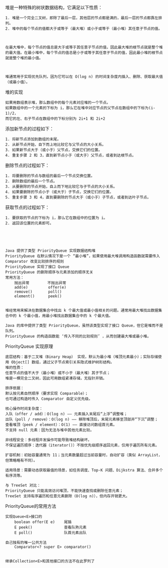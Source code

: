 

堆是一种特殊的树状数据结构，它满足以下性质：

    1. 堆是一个完全二叉树，即除了最后一层，其他层的节点都是满的，最后一层的节点都靠左排列。
    2. 堆中的每个节点的值都大于或等于（最大堆）或小于或等于（最小堆）其任意子节点的值。



    在最大堆中，每个节点的值总是大于或等于其任意子节点的值，因此最大堆的根节点就是整个堆的最大值。在最小堆中，每个节点的值总是小于或等于其任意子节点的值，因此最小堆的根节点就是整个堆的最小值。



    堆通常用于实现优先队列，因为它可以在 O(log n) 的时间复杂度内插入、删除、获取最大值（或最小值）。


堆的实现

    如果用数组表示堆，那么数组中的每个元素对应堆的一个节点。
    如果数组中的一个元素的下标为 i，那么它在堆中对应节点的父节点在数组中的下标为(i-1)/2，
    而它的左、右子节点在数组中的下标分别为 2i+1 和 2i+2



添加新节点的过程如下：

    1. 将新节点添加到数组的末尾。
    2. 从新节点开始，自下而上地比较它与父节点的大小关系。
    3. 如果新节点大于（或小于）父节点，交换它们的位置。
    4. 重复步骤 2 和 3，直到新节点小于（或大于）父节点，或者到达根节点。


删除节点的过程如下：

    1. 将要删除的节点与数组的最后一个节点交换位置。
    2. 删除数组的最后一个节点。
    3. 从要删除的节点开始，自上而下地比较它与子节点的大小关系。
    4. 如果要删除的节点小于（或大于）子节点，交换它们的位置。
    5. 重复步骤 3 和 4，直到要删除的节点大于（或小于）子节点，或者到达叶子节点。


获取节点的过程如下：

    1. 要获取的节点的下标为 i，那么它在数组中的位置为 i。
    2. 返回该位置的元素即可。





    Java 提供了类型 PriorityQueue 实现数据结构堆
    PriorityQueue 在默认情况下是一个 “最小堆”，如果使用最大堆调用构造函数就需要传入 Comparator 改变比较排序的规则
    PriorityQueue 实现了接口 Queue
    PriorityQueue 的删除顺序与元素添加的顺序无关
    常用方法：
        抛出异常        不抛出异常
        add(e)         offer(e)
        remove()       poll()
        element()      peek()


    堆经常用来解决在数据集合中找出 k 个最大值或最小值相关的问题。通常用最大堆找出数据集合中的 k 个最小值，用最小堆找出数据集合中的 k 个最大值。

    Java 的库中提供了类型 PriorityQueue，虽然该类型实现了接口 Queue，但它是堆而不是队列。
    PriorityQueue 的构造函数能 ‘传入不同的比较规则’ ，从而创建最大堆或最小堆。






PriorityQueue 实现原理

    底层结构：基于二叉堆（Binary Heap） 实现，默认为最小堆（堆顶元素最小）；实际存储使用 Object[] 数组，通过父子节点索引关系隐式维护树形结构。
    堆的性质：
    任意节点的值不大于（最小堆）或不小于（最大堆）其子节点；
    堆是一棵完全二叉树，因此可用数组紧凑存储，无指针开销。
    
    排序依据：
    默认按元素自然顺序（要求实现 Comparable）；
    也可通过构造时传入 Comparator 自定义优先级。

    核心操作时间复杂度：
    入队（offer / add）：O(log n) —— 元素插入末尾后“上浮”调整堆；
    出队（poll / remove）：O(log n) —— 移除堆顶后，末尾元素移至顶部并“下沉”调整；
    查看堆顶（peek / element）：O(1) —— 直接访问数组首元素。
    不支持 null 元素：因为无法与堆中其他元素比较。

    非线程安全：多线程并发操作可能导致堆结构破坏。
    不保证遍历顺序：迭代器（iterator()）不按优先级顺序返回元素，仅用于遍历所有元素。

    扩容机制：初始容量通常为 11；当元素数量超过当前容量时，自动扩容（类似 ArrayList，但策略略有不同）。

    适用场景：需要动态获取最值的场景，如任务调度、Top-K 问题、Dijkstra 算法、合并多个有序流等。

    与 TreeSet 对比：
    PriorityQueue 只能高效访问堆顶，不能快速查找或删除任意元素；
    TreeSet 支持有序遍历和任意元素删除（O(log n)），但内存开销更大。


PriorityQueue的常用方法

    实现Queue<E>接口的
        boolean offer(E e)    尾插
        E peek()              查看队熟元素
        E poll()              队首元素出队

    自己独有的唯一公共方法
        Comparator<? super E> comparator()


    继承Collection<E>和其他接口的方法不在此罗列了

